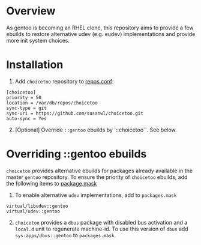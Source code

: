# Overview

As gentoo is becoming an RHEL clone, this repository aims to provide a few
ebuilds to restore alternative udev (e.g. eudev) implementations and provide
more init system choices.


# Installation

1. Add `choicetoo` repository to
[repos.conf](https://wiki.gentoo.org/wiki//etc/portage/repos.conf):

```
[choicetoo]
priority = 50
location = /var/db/repos/choicetoo
sync-type = git
sync-uri = https://github.com/susanwl/choicetoo.git
auto-sync = Yes
```

2. [Optional] Override `::gentoo` ebuilds by `::choicetoo``. See below.


# Overriding ::gentoo ebuilds

`choicetoo` provides alternative ebuilds for packages already available in
the master `gentoo` repository.
To ensure the priority of `choicetoo` ebuilds, add the following items to
[package.mask](https://wiki.gentoo.org/wiki//etc/portage/package.mask)

1. To enable alternative `udev` implementations, add to `packages.mask`

```
virtual/libudev::gentoo
virtual/udev::gentoo
```

2. `choicetoo` provides a `dbus` package with disabled bus activation and a
`local.d` unit to regenerate machine-id. To use this version of `dbus` add
`sys-apps/dbus::gentoo` to `packages.mask`.


